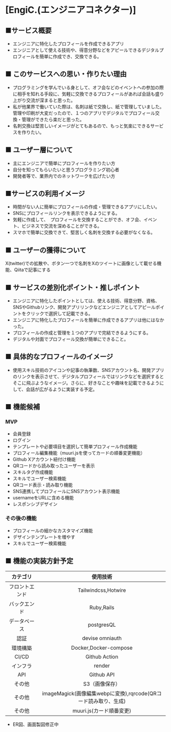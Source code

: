 # [EngiC.(エンジニアコネクター)]

## ■サービス概要
- エンジニアに特化したプロフィールを作成できるアプリ
- エンジニアとして使える技術や、得意分野などをアピールできるデジタルプロフィールを簡単に作成でき、交換できる。

## ■ このサービスへの思い・作りたい理由
- プログラミングを学んでいる身として、オフ会などのイベントへの参加の際に相手を知れる手段に、気軽に交換できるプロフィールがあれば会話も盛り上がり交流が深まると思った。
- 私が他業界で働いていた際は、名刺は紙で交換し、紙で管理していました。管理や印刷が大変だったので、１つのアプリでデジタルでプロフィール交換・管理ができたら楽だと思った。
- 名刺交換は堅苦しいイメージがとてもあるので、もっと気楽にできるサービスを作りたい。
## ■ ユーザー層について
- 主にエンジニアで簡単にプロフィールを作りたい方
- 自分を知ってもらいたいと思うプログラミング初心者
- 開発者等で、業界内でのネットワークを広げたい方

## ■サービスの利用イメージ

- 時間がない人に簡単にプロフィールの作成・管理できるアプリにしたい。
- SNSにプロフィールリンクを表示できるようにする。
- 気軽に作成して、　プロフィールを交換することができ、オフ会、イベント、ビジネスで交流を深めることができる。
- スマホで簡単に交換できて、堅苦しく名刺を交換する必要がなくなる。

## ■ ユーザーの獲得について

X(twitter)での拡散や、ボタン一つで名刺をXのツイートに画像として載せる機能、Qiitaで記事にする

## ■ サービスの差別化ポイント・推しポイント

- エンジニアに特化したポイントとしては、使える技術、得意分野、資格、SNSやGithubリンク、開発アプリリンクなどエンジニアとしてアピールポイントをクリックで選択して記載できる。
- エンジニアに特化したプロフィールを簡単に作成できるアプリは他にはなかった。
- プロフィールの作成と管理を１つのアプリで完結できるようにする。
- デジタルや対面でプロフィール交換が簡単にできること。

## ■ 具体的なプロフィールのイメージ
- 使用スキル技術のアイコンや記事の執筆数、SNSアカウント名、開発アプリのリンクを表示させて、デジタルプロフィールではリンクなどを選択するとそこに飛ぶようなイメージ。さらに、好きなことや趣味を記載できるようにして、会話が広がるように実装する予定。
## ■ 機能候補
### MVP
* 会員登録
* ログイン
* テンプレートや必要項目を選択して簡単プロフィール作成機能
* プロフィール編集機能（muuri.jsを使ってカードの順番変更機能）
* Github Xアカウント紐付け機能
* QRコードから読み取ったユーザーを表示
* スキルタグ作成機能
* スキルでユーザー検索機能
* QRコード表示・読み取り機能
* SNS連携してプロフィールにSNSアカウント表示機能
* usernameをURLに含める機能
* レスポンシブデザイン

### その後の機能
* プロフィールの細かなカスタマイズ機能
* デザインテンプレートを増やす
* スキルでユーザー検索機能

## ■ 機能の実装方針予定

|カテゴリ|使用技術|
|:---:|:---:|
|フロントエンド|Tailwindcss,Hotwire|
|バックエンド|Ruby,Rails|
|データベース|postgresQL|
|認証|devise omniauth|
|環境構築|Docker,Docker-compose|
|CI/CD|Github Action|
|インフラ|render|
|API|Github API|
|その他|S3（画像保存）|
|その他|imageMagick(画像編集webpに変換),rqrcode(QRコード読み取り、生成)|
|その他|muuri.js(カード順番変更)|

- ER図、画面製図修正中
